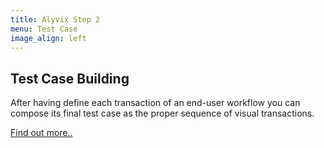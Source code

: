 ```yaml
---
title: Alyvix Step 2
menu: Test Case
image_align: left
---
```


## **Test Case** Building

After having define each transaction of an end-user workflow you can compose its final test case as the proper sequence of visual transactions.

[Find out more..](https://alyvix.com/doc/3/?classes=btn,btn-primary,btn-lg)
